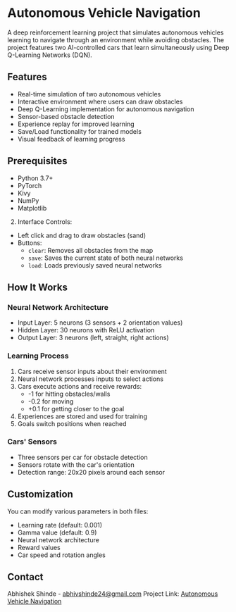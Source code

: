 # Autonomous Vehicle Navigation

A deep reinforcement learning project that simulates autonomous vehicles learning to navigate through an environment while avoiding obstacles. The project features two AI-controlled cars that learn simultaneously using Deep Q-Learning Networks (DQN).

## Features

- Real-time simulation of two autonomous vehicles
- Interactive environment where users can draw obstacles
- Deep Q-Learning implementation for autonomous navigation
- Sensor-based obstacle detection
- Experience replay for improved learning
- Save/Load functionality for trained models
- Visual feedback of learning progress

## Prerequisites

- Python 3.7+
- PyTorch
- Kivy
- NumPy
- Matplotlib


2. Interface Controls:
- Left click and drag to draw obstacles (sand)
- Buttons:
  - `clear`: Removes all obstacles from the map
  - `save`: Saves the current state of both neural networks
  - `load`: Loads previously saved neural networks

## How It Works

### Neural Network Architecture
- Input Layer: 5 neurons (3 sensors + 2 orientation values)
- Hidden Layer: 30 neurons with ReLU activation
- Output Layer: 3 neurons (left, straight, right actions)

### Learning Process
1. Cars receive sensor inputs about their environment
2. Neural network processes inputs to select actions
3. Cars execute actions and receive rewards:
   - -1 for hitting obstacles/walls
   - -0.2 for moving
   - +0.1 for getting closer to the goal
4. Experiences are stored and used for training
5. Goals switch positions when reached

### Cars' Sensors
- Three sensors per car for obstacle detection
- Sensors rotate with the car's orientation
- Detection range: 20x20 pixels around each sensor

## Customization

You can modify various parameters in both files:
- Learning rate (default: 0.001)
- Gamma value (default: 0.9)
- Neural network architecture
- Reward values
- Car speed and rotation angles

## Contact

Abhishek Shinde - abhivshinde24@gmail.com
Project Link: [Autonomous Vehicle Navigation](https://github.com/Zororo24/autonomous_vehicle_navigation)
